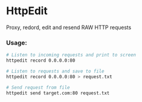 # HttpEdit
Proxy, redord, edit and resend RAW HTTP requests

### Usage:
``` bash
# Listen to incoming requests and print to screen
httpedit record 0.0.0.0:80

# Listen to requests and save to file
httpedit record 0.0.0.0:80 > request.txt

# Send request from file
httpedit send target.com:80 request.txt
```